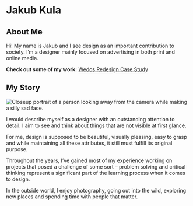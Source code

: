 # Jakub Kula

## About Me

Hi! My name is Jakub and I see design as an important contribution to society. I’m a designer mainly focused on advertising in both print and online media.

**Check out some of my work:**
[Wedos Redesign Case Study](case-study.md)

## My Story

![Closeup portrait of a person looking away from the camera while making a silly sad face.](img/kula-headshot.png)

I would describe myself as a designer with an outstanding attention to detail. I aim to see and think about things that are not visible at first glance.

For me, design is supposed to be beautiful, visually pleasing, easy to grasp and while maintaining all these attributes, it still must fulfill its original purpose.

Throughout the years, I’ve gained most of my experience working on projects that posed a challenge of some sort – problem solving and critical thinking represent a significant part of the learning process when it comes to design.

In the outside world, I enjoy photography, going out into the wild, exploring new places and spending time with people that matter.

